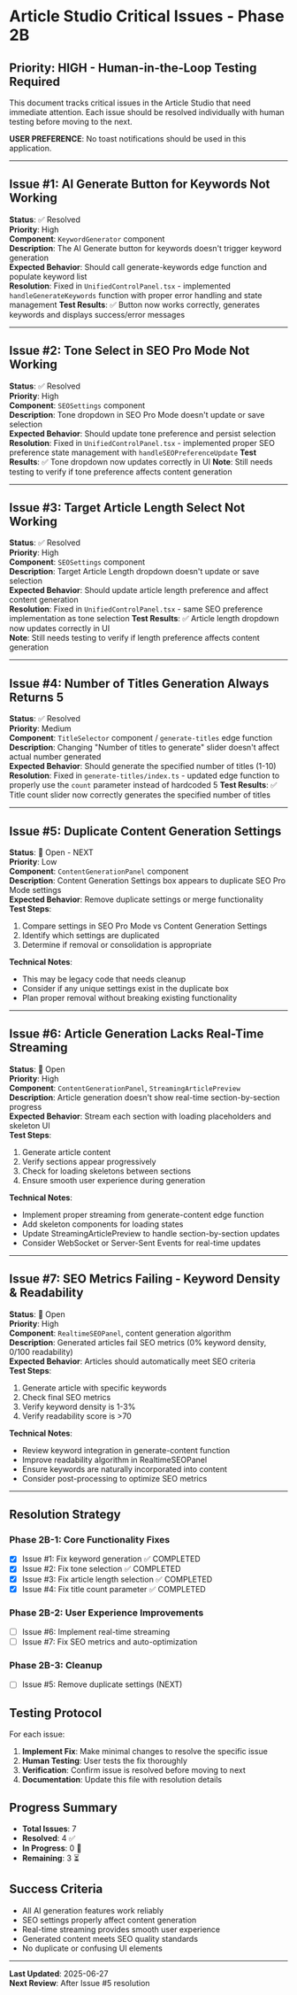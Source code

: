 
# Article Studio Critical Issues - Phase 2B

## Priority: HIGH - Human-in-the-Loop Testing Required

This document tracks critical issues in the Article Studio that need immediate attention. Each issue should be resolved individually with human testing before moving to the next.

**USER PREFERENCE**: No toast notifications should be used in this application.

---

## Issue #1: AI Generate Button for Keywords Not Working
**Status**: ✅ Resolved  
**Priority**: High  
**Component**: `KeywordGenerator` component  
**Description**: The AI Generate button for keywords doesn't trigger keyword generation  
**Expected Behavior**: Should call generate-keywords edge function and populate keyword list  
**Resolution**: Fixed in `UnifiedControlPanel.tsx` - implemented `handleGenerateKeywords` function with proper error handling and state management
**Test Results**: ✅ Button now works correctly, generates keywords and displays success/error messages

---

## Issue #2: Tone Select in SEO Pro Mode Not Working
**Status**: ✅ Resolved  
**Priority**: High  
**Component**: `SEOSettings` component  
**Description**: Tone dropdown in SEO Pro Mode doesn't update or save selection  
**Expected Behavior**: Should update tone preference and persist selection  
**Resolution**: Fixed in `UnifiedControlPanel.tsx` - implemented proper SEO preference state management with `handleSEOPreferenceUpdate`
**Test Results**: ✅ Tone dropdown now updates correctly in UI
**Note**: Still needs testing to verify if tone preference affects content generation

---

## Issue #3: Target Article Length Select Not Working
**Status**: ✅ Resolved  
**Priority**: High  
**Component**: `SEOSettings` component  
**Description**: Target Article Length dropdown doesn't update or save selection  
**Expected Behavior**: Should update article length preference and affect content generation  
**Resolution**: Fixed in `UnifiedControlPanel.tsx` - same SEO preference implementation as tone selection
**Test Results**: ✅ Article length dropdown now updates correctly in UI  
**Note**: Still needs testing to verify if length preference affects content generation

---

## Issue #4: Number of Titles Generation Always Returns 5
**Status**: ✅ Resolved  
**Priority**: Medium  
**Component**: `TitleSelector` component / `generate-titles` edge function  
**Description**: Changing "Number of titles to generate" slider doesn't affect actual number generated  
**Expected Behavior**: Should generate the specified number of titles (1-10)  
**Resolution**: Fixed in `generate-titles/index.ts` - updated edge function to properly use the `count` parameter instead of hardcoded 5
**Test Results**: ✅ Title count slider now correctly generates the specified number of titles

---

## Issue #5: Duplicate Content Generation Settings
**Status**: 🔴 Open - NEXT  
**Priority**: Low  
**Component**: `ContentGenerationPanel` component  
**Description**: Content Generation Settings box appears to duplicate SEO Pro Mode settings  
**Expected Behavior**: Remove duplicate settings or merge functionality  
**Test Steps**:
1. Compare settings in SEO Pro Mode vs Content Generation Settings
2. Identify which settings are duplicated
3. Determine if removal or consolidation is appropriate

**Technical Notes**:
- This may be legacy code that needs cleanup
- Consider if any unique settings exist in the duplicate box
- Plan proper removal without breaking existing functionality

---

## Issue #6: Article Generation Lacks Real-Time Streaming
**Status**: 🔴 Open  
**Priority**: High  
**Component**: `ContentGenerationPanel`, `StreamingArticlePreview`  
**Description**: Article generation doesn't show real-time section-by-section progress  
**Expected Behavior**: Stream each section with loading placeholders and skeleton UI  
**Test Steps**:
1. Generate article content
2. Verify sections appear progressively
3. Check for loading skeletons between sections
4. Ensure smooth user experience during generation

**Technical Notes**:
- Implement proper streaming from generate-content edge function
- Add skeleton components for loading states
- Update StreamingArticlePreview to handle section-by-section updates
- Consider WebSocket or Server-Sent Events for real-time updates

---

## Issue #7: SEO Metrics Failing - Keyword Density & Readability
**Status**: 🔴 Open  
**Priority**: High  
**Component**: `RealtimeSEOPanel`, content generation algorithm  
**Description**: Generated articles fail SEO metrics (0% keyword density, 0/100 readability)  
**Expected Behavior**: Articles should automatically meet SEO criteria  
**Test Steps**:
1. Generate article with specific keywords
2. Check final SEO metrics
3. Verify keyword density is 1-3%
4. Verify readability score is >70

**Technical Notes**:
- Review keyword integration in generate-content function
- Improve readability algorithm in RealtimeSEOPanel
- Ensure keywords are naturally incorporated into content
- Consider post-processing to optimize SEO metrics

---

## Resolution Strategy

### Phase 2B-1: Core Functionality Fixes
- [x] Issue #1: Fix keyword generation ✅ COMPLETED
- [x] Issue #2: Fix tone selection ✅ COMPLETED
- [x] Issue #3: Fix article length selection ✅ COMPLETED  
- [x] Issue #4: Fix title count parameter ✅ COMPLETED

### Phase 2B-2: User Experience Improvements
- [ ] Issue #6: Implement real-time streaming
- [ ] Issue #7: Fix SEO metrics and auto-optimization

### Phase 2B-3: Cleanup
- [ ] Issue #5: Remove duplicate settings (NEXT)

## Testing Protocol

For each issue:
1. **Implement Fix**: Make minimal changes to resolve the specific issue
2. **Human Testing**: User tests the fix thoroughly
3. **Verification**: Confirm issue is resolved before moving to next
4. **Documentation**: Update this file with resolution details

## Progress Summary
- **Total Issues**: 7
- **Resolved**: 4 ✅
- **In Progress**: 0 🔄
- **Remaining**: 3 ⏳

## Success Criteria

- All AI generation features work reliably
- SEO settings properly affect content generation
- Real-time streaming provides smooth user experience
- Generated content meets SEO quality standards
- No duplicate or confusing UI elements

---

**Last Updated**: 2025-06-27  
**Next Review**: After Issue #5 resolution
